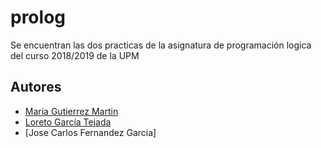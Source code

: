# prolog
Se encuentran las dos practicas de la asignatura de programación logica del curso 2018/2019 de la UPM
## Autores
- [María Gutierrez Martin](https://github.com/Meery14)
- [Loreto García Tejada](https://github.com/loretogt)
- [Jose Carlos Fernandez Garcia]
